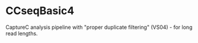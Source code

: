 # CCseqBasic4
CaptureC analysis pipeline with "proper duplicate filtering" (VS04) - for long read lengths. 
